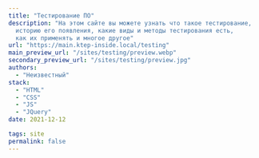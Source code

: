 ```yaml
---
title: "Тестирование ПО"
description: "На этом сайте вы можете узнать что такое тестирование,
  историю его появления, какие виды и методы тестирования есть,
  как их применять и многое другое"
url: "https://main.ktep-inside.local/testing"
main_preview_url: "/sites/testing/preview.webp"
secondary_preview_url: "/sites/testing/preview.jpg"
authors:
  - "Неизвестный"
stack:
  - "HTML"
  - "CSS"
  - "JS"
  - "JQuery"
date: 2021-12-12

tags: site
permalink: false
---
```

